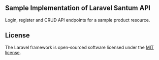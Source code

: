 ## Sample Implementation of Laravel Santum API
Login, register and CRUD API endpoints for a sample product resource.

## License

The Laravel framework is open-sourced software licensed under the [MIT license](https://opensource.org/licenses/MIT).
